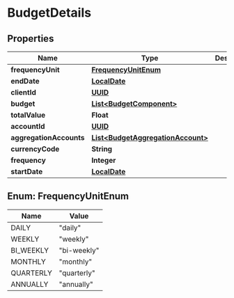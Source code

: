 
# BudgetDetails

## Properties
Name | Type | Description | Notes
------------ | ------------- | ------------- | -------------
**frequencyUnit** | [**FrequencyUnitEnum**](#FrequencyUnitEnum) |  | 
**endDate** | [**LocalDate**](LocalDate.md) |  |  [optional]
**clientId** | [**UUID**](UUID.md) |  |  [optional]
**budget** | [**List&lt;BudgetComponent&gt;**](BudgetComponent.md) |  |  [optional]
**totalValue** | **Float** |  |  [optional]
**accountId** | [**UUID**](UUID.md) |  |  [optional]
**aggregationAccounts** | [**List&lt;BudgetAggregationAccount&gt;**](BudgetAggregationAccount.md) |  |  [optional]
**currencyCode** | **String** |  |  [optional]
**frequency** | **Integer** |  |  [optional]
**startDate** | [**LocalDate**](LocalDate.md) |  |  [optional]


<a name="FrequencyUnitEnum"></a>
## Enum: FrequencyUnitEnum
Name | Value
---- | -----
DAILY | &quot;daily&quot;
WEEKLY | &quot;weekly&quot;
BI_WEEKLY | &quot;bi-weekly&quot;
MONTHLY | &quot;monthly&quot;
QUARTERLY | &quot;quarterly&quot;
ANNUALLY | &quot;annually&quot;



